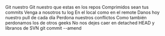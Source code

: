 Git nuestro 
Git nuestro que estas en los repos
Comprimidos sean tus commits 
Venga a nosotros tu log 
En el local como en el remote 
Danos hoy nuestro pull de cada día
Perdona nuestros conflictos 
Como también perdonamos los de otros 
geeks 
No nos dejes caer en detached HEAD 
y líbranos de SVN
git commit --amend

